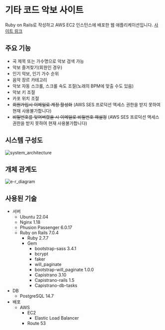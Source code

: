# 기타 코드 악보 사이트
Ruby on Rails로 작성하고 AWS EC2 인스턴스에 배포한 웹 애플리케이션입니다. [사이트 링크](https://myrailsproject.link)

## 주요 기능
- 곡 제목 또는 가수명으로 악보 검색 가능
- 악보 즐겨찾기(회원인 경우)
- 인기 악보, 인기 가수 순위
- 음악 장르 카테고리
- 악보 자동 스크롤, 스크롤 속도 조절(노래의 BPM에 맞출 수도 있음)
- 악보 키 조절
- 카포 위치 조절
- ~~회원가입시 이메일로 계정 활성화~~ (AWS SES 프로덕션 액세스 권한을 받지 못하여 현재 사용불가합니다)
- ~~비밀번호를 잊어버렸을 시 이메일로 비밀번호 재설정~~ (AWS SES 프로덕션 액세스 권한을 받지 못하여 현재 사용불가합니다)

## 시스템 구성도
![system_architecture](https://user-images.githubusercontent.com/101819709/222716782-4badd477-c0c9-4bab-a9cb-b9b726908831.png)

## 개체 관계도
![e-r_diagram](https://user-images.githubusercontent.com/101819709/222727853-0ccabd33-0c5d-416a-99d9-32e3d361ad94.png)

## 사용된 기술
- 서버
  - Ubuntu 22.04
  - Nginx 1.18
  - Phusion Passenger 6.0.17
  - Ruby on Rails 7.0.4
    - Ruby 2.7.7
    - Gem
      - bootstrap-sass 3.4.1
      - bcrypt
      - faker
      - will_paginate
      - bootstrap-will_paginate 1.0.0
      - Capistrano 3.10
      - Capistrano-rails 1.5
      - Capistrano-db-tasks
- DB
  - PostgreSQL 14.7
- 배포
  - AWS
    - EC2
      - Elastic Load Balancer
    - Route 53
